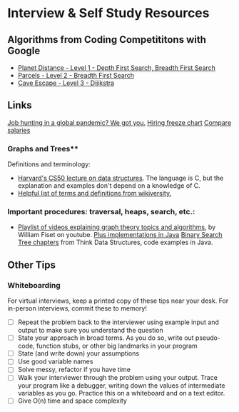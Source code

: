 # Interview & Self Study Resources

## Algorithms from Coding Competititons with Google

* [Planet Distance - Level 1 - Depth First Search, Breadth First Search](https://codingcompetitions.withgoogle.com/kickstart/round/0000000000050ee0/0000000000051005)
* [Parcels - Level 2 -  Breadth First Search](https://codingcompetitions.withgoogle.com/kickstart/round/0000000000050e01/000000000006987d)
* [Cave Escape - Level 3 - Dijikstra](https://codingcompetitions.withgoogle.com/kickstart/round/0000000000051066/0000000000051135)

## Links

[Job hunting in a global pandemic? We got you.](https://medium.com/code-chrysalis/job-hunting-in-a-global-pandemic-and-recession-b7e93ec74d6b)
[Hiring freeze chart](https://candor.co/hiring-freezes/?)
[Compare salaries](http://levels.fyi/)

### Graphs and Trees**

Definitions and terminology:

* [Harvard's CS50 lecture on data structures](https://www.youtube.com/watch?v=4IrUAqYKjIA&t=4104s). The language is C, but the explanation and examples don't depend on a knowledge of C.
* [Helpful list of terms and definitions from wikiversity.](https://en.wikiversity.org/wiki/Data_Structures_and_Algorithms/Trees_and_Graphs)

### Important procedures: traversal, heaps, search, etc.:

* [Playlist of videos explaining graph theory topics and algorithms](https://www.youtube.com/playlist?list=PLDV1Zeh2NRsDGO4--qE8yH72HFL1Km93P), by William Fiset on youtube. [Plus implementations in Java](https://github.com/williamfiset/Algorithms/tree/master/src/main/java/com/williamfiset/algorithms/graphtheory)
[Binary Search Tree chapters](http://greenteapress.com/thinkdast/html/thinkdast014.html) from Think Data Structures, code examples in Java.

## Other Tips

### Whiteboarding

For virtual interviews, keep a printed copy of these tips near your desk.
For in-person interviews, commit these to memory!

- [ ] Repeat the problem back to the interviewer using example input and output to make sure you understand the question
- [ ] State your approach in broad terms. As you do so, write out pseudo-code, function stubs, or other big landmarks in your program
- [ ] State (and write down) your assumptions
- [ ] Use good variable names
- [ ] Solve messy, refactor if you have time
- [ ] Walk your interviewer through the problem using your output. Trace your program like a debugger, writing down the values of intermediate variables as you go. Practice this on a whiteboard and on a text editor.
- [ ] Give O(n) time and space complexity